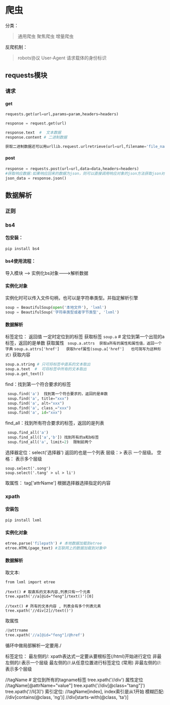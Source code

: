 # 爬虫

分类：
>通用爬虫
>聚焦爬虫
>增量爬虫

反爬机制：

>robots协议
User-Agent 请求载体的身份标识 
>


## requests模块

### 请求

#### get
```python
requests.get(url=url,params=param,headers=headers)

response = request.get(url)

response.text  #  文本数据
response.content # 二进制数据

获取二进制数据还可以用urllib.request.urlretrieve(url=url,filename='file_name'),但它不能进行UA伪装
```
#### post

```python
response = requests.post(url=url,data=data,headers=headers)
#获取响应数据:如果响应回来的数据为json，则可以直接调用响应对象的json方法获取json对象数据
json_data = response.json()
```


## 数据解析

### 正则

### bs4

#### 包安装：
```python
pip install bs4
```
#### bs4使用流程：
导入模块 --> 实例化bs对象--->解析数据

#### 实例化对象

实例化时可以传入文件句柄，也可以是字符串类型。并指定解析引擎
```python
soup = BeautifulSoup(open('本地文件'), 'lxml')
soup = BeautifulSoup('字符串类型或者字节类型', 'lxml')
```
#### 数据解析

标签定位： 返回值 一定时定位到的标签
获取标签
`soup.a` # 定位到第一个出现的a标签，返回的是单数
获取属性
` soup.a.attrs  获取a所有的属性和属性值，返回一个字典`
`soup.a.attrs['href']   获取href属性(soup.a['href']   也可简写为这种形式)`
获取内容
```py
soup.a.string # 只可将标签中直系的文本取出
soup.a.text  #  可将标签中所有的文本取出
soup.a.get_text()
```
find：找到第一个符合要求的标签
```py
 soup.find('a')  找到第一个符合要求的，返回的是单数
 soup.find('a', title="xxx")
 soup.find('a', alt="xxx")
 soup.find('a', class_="xxx")
 soup.find('a', id="xxx")
```
find_all：找到所有符合要求的标签，返回的是列表
```py
 soup.find_all('a')
 soup.find_all(['a','b']) 找到所有的a和b标签
 soup.find_all('a', limit=2)  限制前两个
```
选择器定位：select('选择器') 返回的也是一个列表
层级：> 表示 一个层级。 空格： 表示多个层级
```
soup.select('.song')
soup.select('.tang' > ul > li') 
```

取属性： tag['attrName'] 
根据选择器选择指定的内容

### xpath

#### 安装包
```py
pip install lxml
```
#### 实例化对象
```py
etree.parse('filepath') # 本地数据加载到etree
etree.HTML(page_text) #互联网上的数据加载到对象中
```

#### 数据解析


取文本:
```
from lxml import etree

/text() # 取直系的文本内容,列表只有一个元素
tree.xpath('//a[@id="feng"]/text()')[0]

//text() # 所有的文本内容 , 列表会有多个列表元素
tree.xpath('//div[2]//text()')
```

取属性
```py
/@attrname
tree.xpath('//a[@id="feng"]/@href')
```
循环中做局部解析一定要用./

标签定位：
最左侧的/: xpath表达式一定要从要根标签(/html)开始进行定位
非最左侧的/:表示一个层级
最左侧的//:从任意位置进行标签定位 (常用)
非最左侧的//:表示多个层级

//tagName # 定位到所有的tagname标签
tree.xpath('//div')
属性定位  //tagName[@attrName="value"]
tree.xpath('//div[@class="tang"]')
tree.xpath('//li[3]')
索引定位: //tagName[index], index索引是从1开始
模糊匹配: //div[contains(@class, 'ng')] //div[starts-with(@class, 'ta')]